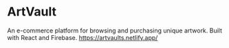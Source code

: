 # ArtVault

An e-commerce platform for browsing and purchasing unique artwork. Built with React and Firebase.
https://artvaults.netlify.app/
